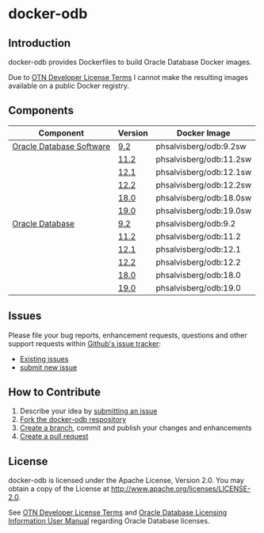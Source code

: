 # docker-odb

## Introduction
docker-odb provides Dockerfiles to build Oracle Database Docker images.

Due to [OTN Developer License Terms](http://www.oracle.com/technetwork/licenses/standard-license-152015.html) I cannot make the resulting images available on a public Docker registry.

## Components

| Component                     | Version  | Docker Image |
| ----------------------------- | -------- | ------------ |
| [Oracle Database Software](https://github.com/PhilippSalvisberg/docker-odb/blob/main/OracleDatabaseSoftware)  | [9.2](https://github.com/PhilippSalvisberg/docker-odb/blob/main/OracleDatabaseSoftware/9.2) | phsalvisberg/odb:9.2sw |
| | [11.2](https://github.com/PhilippSalvisberg/docker-odb/blob/main/OracleDatabaseSoftware/11.2) | phsalvisberg/odb:11.2sw |
| | [12.1](https://github.com/PhilippSalvisberg/docker-odb/blob/main/OracleDatabaseSoftware/12.1) | phsalvisberg/odb:12.1sw |
| | [12.2](https://github.com/PhilippSalvisberg/docker-odb/blob/main/OracleDatabaseSoftware/12.2) | phsalvisberg/odb:12.2sw |
| | [18.0](https://github.com/PhilippSalvisberg/docker-odb/blob/main/OracleDatabaseSoftware/18.0) | phsalvisberg/odb:18.0sw |
| | [19.0](https://github.com/PhilippSalvisberg/docker-odb/blob/masmainter/OracleDatabaseSoftware/19.0) | phsalvisberg/odb:19.0sw |
| [Oracle Database](https://github.com/PhilippSalvisberg/docker-odb/blob/main/OracleDatabase) | [9.2](https://github.com/PhilippSalvisberg/docker-odb/blob/main/OracleDatabase/9.2) | phsalvisberg/odb:9.2 |
| | [11.2](https://github.com/PhilippSalvisberg/docker-odb/blob/main/OracleDatabase/11.2) | phsalvisberg/odb:11.2 |
| | [12.1](https://github.com/PhilippSalvisberg/docker-odb/blob/main/OracleDatabase/12.1) | phsalvisberg/odb:12.1 |
| | [12.2](https://github.com/PhilippSalvisberg/docker-odb/blob/main/OracleDatabase/12.2) | phsalvisberg/odb:12.2 |
| | [18.0](https://github.com/PhilippSalvisberg/docker-odb/blob/main/OracleDatabase/18.0) | phsalvisberg/odb:18.0 |
| | [19.0](https://github.com/PhilippSalvisberg/docker-odb/blob/main/OracleDatabase/19.0) | phsalvisberg/odb:19.0 |

## Issues

Please file your bug reports, enhancement requests, questions and other support requests within [Github's issue tracker](https://help.github.com/articles/about-issues/):

* [Existing issues](https://github.com/PhilippSalvisberg/docker-odb/issues)
* [submit new issue](https://github.com/PhilippSalvisberg/docker-odb/issues/new)

## How to Contribute

1. Describe your idea by [submitting an issue](https://github.com/PhilippSalvisberg/docker-odb/issues/new)
2. [Fork the docker-odb respository](https://github.com/PhilippSalvisberg/docker-odb/fork)
3. [Create a branch](https://help.github.com/articles/creating-and-deleting-branches-within-your-repository/), commit and publish your changes and enhancements
4. [Create a pull request](https://help.github.com/articles/creating-a-pull-request/)

## License

docker-odb is licensed under the Apache License, Version 2.0. You may obtain a copy of the License at <http://www.apache.org/licenses/LICENSE-2.0>.

See [OTN Developer License Terms](http://www.oracle.com/technetwork/licenses/standard-license-152015.html) and [Oracle Database Licensing Information User Manual](https://docs.oracle.com/database/122/DBLIC/Licensing-Information.htm#DBLIC-GUID-B6113390-9586-46D7-9008-DCC9EDA45AB4) regarding Oracle Database licenses.